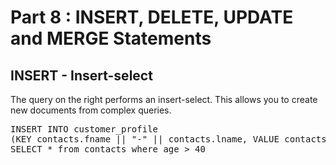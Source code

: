 # Part 8 : INSERT, DELETE, UPDATE and MERGE Statements

## INSERT - Insert-select


The query on the right performs an insert-select. This allows you 
to create new documents from complex queries. 

<pre id="example">
INSERT INTO customer_profile 
(KEY contacts.fname || "-" || contacts.lname, VALUE contacts)
SELECT * from contacts where age > 40

</pre>
